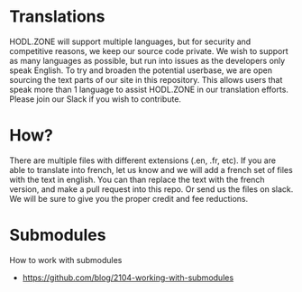 # Translations

HODL.ZONE will support multiple languages, but for security and competitive reasons, we keep our source code private. We wish to support as many languages as possible, but run into issues as the developers only speak English. To try and broaden the potential userbase, we are open sourcing the text parts of our site in this repository. This allows users that speak more than 1 language to assist HODL.ZONE in our translation efforts. Please join our Slack if you wish to contribute.

# How?

There are multiple files with different extensions (.en, .fr, etc). If you are able to translate into french, let us know and we will add a french set of files with the text in english. You can than replace the text with the french version, and make a pull request into this repo. Or send us the files on slack. We will be sure to give you the proper credit and fee reductions.

# Submodules

How to work with submodules

* https://github.com/blog/2104-working-with-submodules